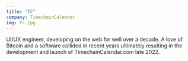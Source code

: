 ```yaml
---
title: "TC"
company: TimechainCalendar
img: tc.jpg
---
```


UI/UX engineer, developing on the web for well over a decade. A love of Bitcoin and a software collided in recent years ultimately resulting in the development and launch of TimechainCalendar.com late 2022.
